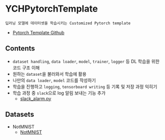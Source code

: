 # YCHPytorchTemplate
```Plain text
딥러닝 모델에 데이터셋을 학습시키는 Customized Pytorch template
```
- [Pytorch Template Github](https://github.com/victoresque/pytorch-template)

## Contents
- `dataset handling`, `data loader`, `model`, `trainer`, `logger` 등 DL 학습을 위한 코드 구조 이해
- 원하는 `dataset`을 불러와서 학습에 활용
- 나만의 `data loader`, `model` 코드를 작성하기
- 학습을 진행하고 `logging`, `tensorboard writing` 등 기록 및 저장 과정 익히기
- 학습 과정 중 `slack`으로 log 알림 보내는 기능 추가
  - [slack_alarm.py](./slack_alarm.py)

## Datasets
- NotMNIST
  - [NotMNIST](http://yaroslavvb.blogspot.com/2011/09/notmnist-dataset.html)